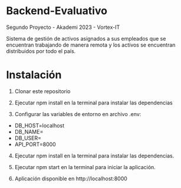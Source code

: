 # Backend-Evaluativo
 

Segundo Proyecto - Akademi 2023 - Vortex-IT

Sistema de gestión de activos asignados a sus empleados que se encuentran trabajando de manera remota y los activos se encuentran distribuidos por todo el país.

# Instalación

1. Clonar este repositorio

2. Ejecutar npm install en la terminal para instalar las dependencias

3. Configurar las variables de entorno en archivo .env:

- DB_HOST=localhost
- DB_NAME=
- DB_USER=
- API_PORT=8000

4. Ejecutar npm install en la terminal para instalar las dependencias.


5. Ejecutar npm start en la terminal para iniciar la aplicación.

6. Aplicación disponible en http://localhost:8000

